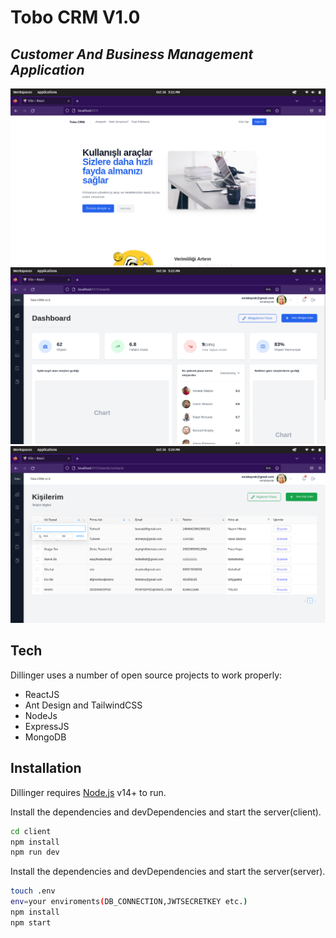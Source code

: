 # Tobo CRM V1.0
## _Customer And Business Management Application_



<img src="./landing.png"></img>
<img src="./dashbaord.png"></img>
<img src="./contacts.png"></img>



## Tech

Dillinger uses a number of open source projects to work properly:

- ReactJS
- Ant Design and TailwindCSS
- NodeJs 
- ExpressJS
- MongoDB



## Installation

Dillinger requires [Node.js](https://nodejs.org/) v14+ to run.

Install the dependencies and devDependencies and start the server(client).

```sh
cd client
npm install
npm run dev
```

Install the dependencies and devDependencies and start the server(server).

```sh
touch .env
env=your enviroments(DB_CONNECTION,JWTSECRETKEY etc.)
npm install
npm start
```


